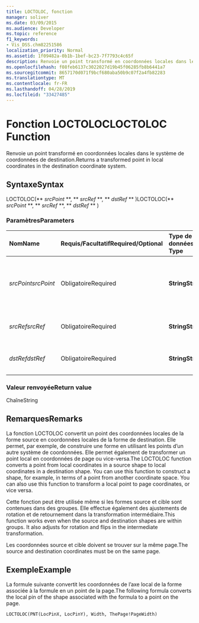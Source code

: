 ```yaml
---
title: LOCTOLOC, fonction
manager: soliver
ms.date: 03/09/2015
ms.audience: Developer
ms.topic: reference
f1_keywords:
- Vis_DSS.chm82251586
localization_priority: Normal
ms.assetid: 1f09482a-0b1b-1bef-bc23-7f7793c4c65f
description: Renvoie un point transformé en coordonnées locales dans le système de coordonnées de destination.
ms.openlocfilehash: f08feb6137c3022027d19b45f06285fb8b6441a7
ms.sourcegitcommit: 8657170d071f9bcf680aba50b9c07f2a4fb82283
ms.translationtype: MT
ms.contentlocale: fr-FR
ms.lasthandoff: 04/28/2019
ms.locfileid: "33427485"
---
```

# <a name="loctoloc-function"></a><span data-ttu-id="f9483-103">Fonction LOCTOLOC</span><span class="sxs-lookup"><span data-stu-id="f9483-103">LOCTOLOC Function</span></span>

<span data-ttu-id="f9483-104">Renvoie un point transformé en coordonnées locales dans le système de coordonnées de destination.</span><span class="sxs-lookup"><span data-stu-id="f9483-104">Returns a transformed point in local coordinates in the destination coordinate system.</span></span>
  
## <a name="syntax"></a><span data-ttu-id="f9483-105">Syntaxe</span><span class="sxs-lookup"><span data-stu-id="f9483-105">Syntax</span></span>

<span data-ttu-id="f9483-106">LOCTOLOC(\*\* *srcPoint* \*\*, \*\* *srcRef* \*\*, \*\* *dstRef* \*\* )</span><span class="sxs-lookup"><span data-stu-id="f9483-106">LOCTOLOC(\*\* *srcPoint* \*\*, \*\* *srcRef* \*\*, \*\* *dstRef* \*\* )</span></span> 
  
### <a name="parameters"></a><span data-ttu-id="f9483-107">Paramètres</span><span class="sxs-lookup"><span data-stu-id="f9483-107">Parameters</span></span>

|<span data-ttu-id="f9483-108">**Nom**</span><span class="sxs-lookup"><span data-stu-id="f9483-108">**Name**</span></span>|<span data-ttu-id="f9483-109">**Requis/Facultatif**</span><span class="sxs-lookup"><span data-stu-id="f9483-109">**Required/Optional**</span></span>|<span data-ttu-id="f9483-110">**Type de données**</span><span class="sxs-lookup"><span data-stu-id="f9483-110">**Data Type**</span></span>|<span data-ttu-id="f9483-111">**Description**</span><span class="sxs-lookup"><span data-stu-id="f9483-111">**Description**</span></span>|
|:-----|:-----|:-----|:-----|
| <span data-ttu-id="f9483-112">_srcPoint_</span><span class="sxs-lookup"><span data-stu-id="f9483-112">_srcPoint_</span></span> <br/> |<span data-ttu-id="f9483-113">Obligatoire</span><span class="sxs-lookup"><span data-stu-id="f9483-113">Required</span></span>  <br/> |<span data-ttu-id="f9483-114">**String**</span><span class="sxs-lookup"><span data-stu-id="f9483-114">**String**</span></span> <br/> | <span data-ttu-id="f9483-115">Point en coordonnées locales du système de coordonnées source</span><span class="sxs-lookup"><span data-stu-id="f9483-115">A point in local coordinates in the source coordinate system.</span></span>  <br/> |
| <span data-ttu-id="f9483-116">_srcRef_</span><span class="sxs-lookup"><span data-stu-id="f9483-116">_srcRef_</span></span> <br/> |<span data-ttu-id="f9483-117">Obligatoire</span><span class="sxs-lookup"><span data-stu-id="f9483-117">Required</span></span>  <br/> |<span data-ttu-id="f9483-118">**String**</span><span class="sxs-lookup"><span data-stu-id="f9483-118">**String**</span></span> <br/> | <span data-ttu-id="f9483-119">Référence à une cellule de l’objet source</span><span class="sxs-lookup"><span data-stu-id="f9483-119">A reference to a cell in the source object.</span></span>  <br/> |
| <span data-ttu-id="f9483-120">_dstRef_</span><span class="sxs-lookup"><span data-stu-id="f9483-120">_dstRef_</span></span> <br/> |<span data-ttu-id="f9483-121">Obligatoire</span><span class="sxs-lookup"><span data-stu-id="f9483-121">Required</span></span>  <br/> |<span data-ttu-id="f9483-122">**String**</span><span class="sxs-lookup"><span data-stu-id="f9483-122">**String**</span></span> <br/> | <span data-ttu-id="f9483-123">Référence à une cellule de l’objet cible</span><span class="sxs-lookup"><span data-stu-id="f9483-123">A reference to a cell in the destination object.</span></span>  <br/> |
   
### <a name="return-value"></a><span data-ttu-id="f9483-124">Valeur renvoyée</span><span class="sxs-lookup"><span data-stu-id="f9483-124">Return value</span></span>

<span data-ttu-id="f9483-125">Chaîne</span><span class="sxs-lookup"><span data-stu-id="f9483-125">String</span></span>
  
## <a name="remarks"></a><span data-ttu-id="f9483-126">Remarques</span><span class="sxs-lookup"><span data-stu-id="f9483-126">Remarks</span></span>

<span data-ttu-id="f9483-p101">La fonction LOCTOLOC convertit un point des coordonnées locales de la forme source en coordonnées locales de la forme de destination. Elle permet, par exemple, de construire une forme en utilisant les points d’un autre système de coordonnées. Elle permet également de transformer un point local en coordonnées de page ou vice-versa.</span><span class="sxs-lookup"><span data-stu-id="f9483-p101">The LOCTOLOC function converts a point from local coordinates in a source shape to local coordinates in a destination shape. You can use this function to construct a shape, for example, in terms of a point from another coordinate space. You can also use this function to transform a local point to page coordinates, or vice versa.</span></span>
  
<span data-ttu-id="f9483-p102">Cette fonction peut être utilisée même si les formes source et cible sont contenues dans des groupes. Elle effectue également des ajustements de rotation et de retournement dans la transformation intermédiaire.</span><span class="sxs-lookup"><span data-stu-id="f9483-p102">This function works even when the source and destination shapes are within groups. It also adjusts for rotation and flips in the intermediate transformation.</span></span>
  
<span data-ttu-id="f9483-132">Les coordonnées source et cible doivent se trouver sur la même page.</span><span class="sxs-lookup"><span data-stu-id="f9483-132">The source and destination coordinates must be on the same page.</span></span>
  
## <a name="example"></a><span data-ttu-id="f9483-133">Exemple</span><span class="sxs-lookup"><span data-stu-id="f9483-133">Example</span></span>

<span data-ttu-id="f9483-134">La formule suivante convertit les coordonnées de l’axe local de la forme associée à la formule en un point de la page.</span><span class="sxs-lookup"><span data-stu-id="f9483-134">The following formula converts the local pin of the shape associated with the formula to a point on the page.</span></span>
  
```vb
LOCTOLOC(PNT(LocPinX, LocPinY), Width, ThePage!PageWidth)
```


